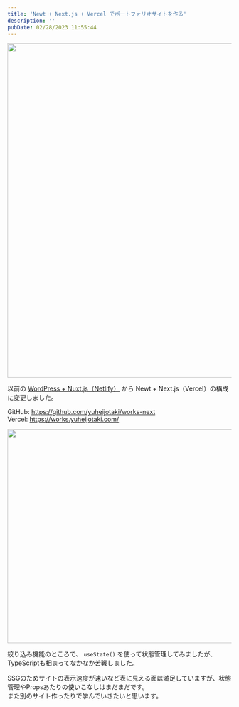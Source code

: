 ```yaml
---
title: 'Newt + Next.js + Vercel でポートフォリオサイトを作る'
description: ''
pubDate: 02/28/2023 11:55:44
---
```


<p><span itemscope itemtype="http://schema.org/Photograph"><img src="/images/hatena/20220927101723.png" width="1200" height="750" loading="lazy" title="" class="hatena-fotolife" itemprop="image"></span></p>

<p>以前の <a href="https://jtk.hatenablog.com/entry/2020/02/28/102822">WordPress + Nuxt.js（Netlify）</a> から Newt + Next.js（Vercel）の構成に変更しました。</p>

<p>GitHub: <a href="https://github.com/yuheijotaki/works-next">https://github.com/yuheijotaki/works-next</a><br/>
Vercel: <a href="https://works.yuheijotaki.com/">https://works.yuheijotaki.com/</a></p>

<p><span itemscope itemtype="http://schema.org/Photograph"><img src="/images/hatena/20230228114822.png" width="1200" height="480" loading="lazy" title="" class="hatena-fotolife" itemprop="image"></span></p>

<p>絞り込み機能のところで、 <code>useState()</code> を使って状態管理してみましたが、TypeScriptも相まってなかなか苦戦しました。</p>

<p>SSGのためサイトの表示速度が速いなど表に見える面は満足していますが、状態管理やPropsあたりの使いこなしはまだまだです。<br/>
また別のサイト作ったりで学んでいきたいと思います。</p>
